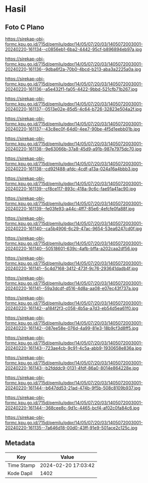 # Hasil

## Foto C Plano

https://sirekap-obj-formc.kpu.go.id/715d/pemilu/pdpr/14/05/07/20/03/1405072003001-20240220-161134--c0856eb1-6ba2-4442-95cf-b896894eb97a.jpg

https://sirekap-obj-formc.kpu.go.id/715d/pemilu/pdpr/14/05/07/20/03/1405072003001-20240220-161136--9dba6f2a-70b0-4bcd-b213-aba3a2225a0a.jpg

https://sirekap-obj-formc.kpu.go.id/715d/pemilu/pdpr/14/05/07/20/03/1405072003001-20240220-161136--a5e432f1-fa05-4422-9bbd-521cfb71b267.jpg

https://sirekap-obj-formc.kpu.go.id/715d/pemilu/pdpr/14/05/07/20/03/1405072003001-20240220-161137--0513e02e-85d5-4c64-b726-32823e504a2f.jpg

https://sirekap-obj-formc.kpu.go.id/715d/pemilu/pdpr/14/05/07/20/03/1405072003001-20240220-161137--43c8ec0f-64d0-4ee7-90be-4f5d1eebb01b.jpg

https://sirekap-obj-formc.kpu.go.id/715d/pemilu/pdpr/14/05/07/20/03/1405072003001-20240220-161138--9e63066b-37a8-45d9-a91b-987e7975dc70.jpg

https://sirekap-obj-formc.kpu.go.id/715d/pemilu/pdpr/14/05/07/20/03/1405072003001-20240220-161138--cd92f488-afdc-4cdf-a13a-024a16a4bbb3.jpg

https://sirekap-obj-formc.kpu.go.id/715d/pemilu/pdpr/14/05/07/20/03/1405072003001-20240220-161139--cf8ce117-893c-418a-9c6c-fae91a41ac90.jpg

https://sirekap-obj-formc.kpu.go.id/715d/pemilu/pdpr/14/05/07/20/03/1405072003001-20240220-161139--fe03fe93-a44c-4ff7-85e6-4efcfe0fa88f.jpg

https://sirekap-obj-formc.kpu.go.id/715d/pemilu/pdpr/14/05/07/20/03/1405072003001-20240220-161140--ca5b4906-6c29-47ac-9654-53ea6247cd0f.jpg

https://sirekap-obj-formc.kpu.go.id/715d/pemilu/pdpr/14/05/07/20/03/1405072003001-20240220-161140--50518601-639c-4afb-bffa-a202caa2df56.jpg

https://sirekap-obj-formc.kpu.go.id/715d/pemilu/pdpr/14/05/07/20/03/1405072003001-20240220-161141--5c4d7168-3412-473f-9c76-293641dadb4f.jpg

https://sirekap-obj-formc.kpu.go.id/715d/pemilu/pdpr/14/05/07/20/03/1405072003001-20240220-161141--59a3dcdf-d516-4d8a-aa08-e07ec43f737a.jpg

https://sirekap-obj-formc.kpu.go.id/715d/pemilu/pdpr/14/05/07/20/03/1405072003001-20240220-161142--a184f2f3-c058-4b5a-a7d3-eb54d5ea61f0.jpg

https://sirekap-obj-formc.kpu.go.id/715d/pemilu/pdpr/14/05/07/20/03/1405072003001-20240220-161142--087ee58e-076d-4a99-81e3-18b9cf3d8ff5.jpg

https://sirekap-obj-formc.kpu.go.id/715d/pemilu/pdpr/14/05/07/20/03/1405072003001-20240220-161143--723ae4cb-9c91-4c5a-abb9-1930658e836a.jpg

https://sirekap-obj-formc.kpu.go.id/715d/pemilu/pdpr/14/05/07/20/03/1405072003001-20240220-161143--b2fdddc9-0131-4fdf-86a0-8014e864228e.jpg

https://sirekap-obj-formc.kpu.go.id/715d/pemilu/pdpr/14/05/07/20/03/1405072003001-20240220-161144--b647dd53-21ad-474b-9f5b-508c8109b937.jpg

https://sirekap-obj-formc.kpu.go.id/715d/pemilu/pdpr/14/05/07/20/03/1405072003001-20240220-161144--368cee8c-9d1c-4465-bcf4-af02c0fa84c6.jpg

https://sirekap-obj-formc.kpu.go.id/715d/pemilu/pdpr/14/05/07/20/03/1405072003001-20240220-161135--7a646d18-00d0-43ff-91e9-501ace2c125c.jpg


## Metadata

| Key        | Value               |
| ---------- | ------------------- |
| Time Stamp | 2024-02-20 17:03:42 |
| Kode Dapil | 1402                |




